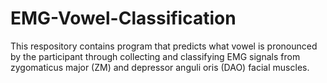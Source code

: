 # EMG-Vowel-Classification
This respository contains program that predicts what vowel is pronounced by the participant through collecting and classifying EMG signals from zygomaticus major (ZM) and depressor anguli oris (DAO) facial muscles.
